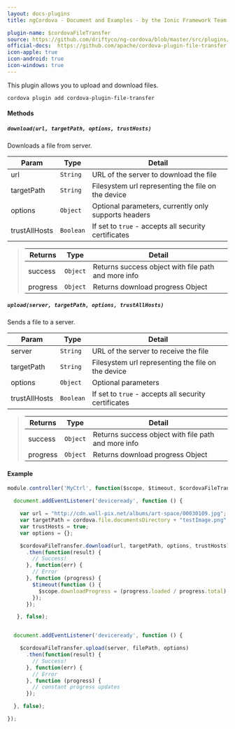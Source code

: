 ```yaml
---
layout: docs-plugins
title: ngCordova - Document and Examples - by the Ionic Framework Team

plugin-name: $cordovaFileTransfer
source: https://github.com/driftyco/ng-cordova/blob/master/src/plugins/fileTransfer.js
official-docs:  https://github.com/apache/cordova-plugin-file-transfer
icon-apple: true
icon-android: true
icon-windows: true
---
```


This plugin allows you to upload and download files.

```
cordova plugin add cordova-plugin-file-transfer
```

#### Methods

##### `download(url, targetPath, options, trustHosts)`

Downloads a file from server.

| Param         | Type           | Detail  |
| ------------- |----------------| --------|
| url           | `String`       | URL of the server to download the file |
| targetPath    | `String`       | Filesystem url representing the file on the device |
| options       | `Object`       | Optional parameters, currently only supports headers |
| trustAllHosts | `Boolean`      | If set to `true` - accepts all security certificates |

> | Returns      | Type        | Detail  |
> | ------------ |-------------| --------|
> | success      | `Object`    | Returns success object with file path and more info  |
> | progress     | `Object`    | Returns download progress Object |


##### `upload(server, targetPath, options, trustAllHosts)`

Sends a file to a server.

| Param         | Type           | Detail  |
| ------------- |----------------| --------|
| server        | `String`       | URL of the server to receive the file |
| targetPath    | `String`       | Filesystem url representing the file on the device |
| options       | `Object`       | Optional parameters |
| trustAllHosts | `Boolean`      | If set to `true` - accepts all security certificates |

> | Returns      | Type        | Detail  |
> | ------------ |-------------| --------|
> | success      | `Object`    | Returns success object with file path and more info  |
> | progress     | `Object`    | Returns download progress Object |

#### Example


```javascript
module.controller('MyCtrl', function($scope, $timeout, $cordovaFileTransfer) {

  document.addEventListener('deviceready', function () {

    var url = "http://cdn.wall-pix.net/albums/art-space/00030109.jpg";
    var targetPath = cordova.file.documentsDirectory + "testImage.png";
    var trustHosts = true;
    var options = {};

    $cordovaFileTransfer.download(url, targetPath, options, trustHosts)
      .then(function(result) {
        // Success!
      }, function(err) {
        // Error
      }, function (progress) {
        $timeout(function () {
          $scope.downloadProgress = (progress.loaded / progress.total) * 100;
        });
      });

   }, false);


  document.addEventListener('deviceready', function () {

    $cordovaFileTransfer.upload(server, filePath, options)
      .then(function(result) {
        // Success!
      }, function(err) {
        // Error
      }, function (progress) {
        // constant progress updates
      });

  }, false);

});
```

